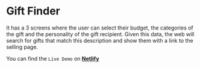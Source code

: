 # Gift Finder
It has a 3 screens where the user can select their budget, the categories of the gift and the personality of the gift recipient. Given this data, the web will search for gifts that match this description and show them with a link to the selling page.

You can find the `Live Demo` on [**Netlify**](https://ngl-gift-finder.netlify.app/)

